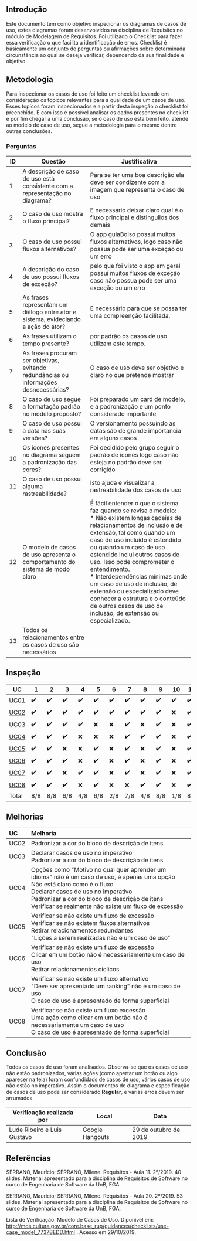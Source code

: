 ## Introdução

Este documento tem como objetivo inspecionar os diagramas de casos de uso, estes diagramas foram desenvolvidos na disciplina de Requisitos no módulo de Modelagem de Requisitos. Foi utilizado o Checklist para fazer essa verificação o que facilita a identificação de erros. Checklist é básicamente um conjunto de perguntas ou afirmações sobre determinada circunstância ao qual se deseja verificar, dependendo da sua finalidade e objetivo.

## Metodologia

Para inspecionar os casos de uso foi feito um checklist levando em consideração os topicos relevantes para a qualidade de um casos de uso. Esses topícos foram inspecionados e a partir desta inspeção o checklist foi preenchido. E com isso é possível analisar os dados presentes no checklist e por fim chegar a uma conclusão, se o caso de uso esta bem feito, atende ao modelo de caso de uso, segue a metodologia para o mesmo dentre outras conclusões.

### Perguntas

|ID|Questão|Justificativa|
|--|--|--|
|1 | A descrição de caso de uso está consistente com a representação no diagrama?|Para se ter uma boa descrição ela deve ser condizente com a imagem que representa o caso de uso|
|2 | O caso de uso mostra o fluxo principal? |E necessário deixar claro qual é o fluxo principal e distinguilos dos demais|
|3 | O caso de uso possui fluxos alternativos? |O app guiaBolso possui muitos fluxos alternativos, logo caso não possua pode ser uma exceção ou um erro|
|4 | A descrição do caso de uso possui fluxos de exceção? |pelo que foi visto o app em geral possui muitos fluxos de exceção caso não possua pode ser uma exceção ou um erro|
|5 | As frases representam um diálogo entre ator e sistema, evideciando a ação do ator? |E necessário para que se possa ter uma compreenção facilitada.|
|6 | As frases utilizam o tempo presente? |por padrão os casos de uso utilizam este tempo.|
|7 | As frases procuram ser objetivas, evitando redundâncias ou informações desnecessárias?|O caso de uso deve ser objetivo e claro no que pretende mostrar|
|8 | O caso de uso segue a formatação padrão no modelo proposto?|Foi preparado um card de modelo, e a padronização e um ponto considerado importante|
|9 | O caso de uso possui a data nas suas versões?|O versionamento possuindo as datas são de grande importancia em alguns casos|
|10 | Os icones presentes no diagrama seguem a padronização das cores? |Foi decidido pelo grupo seguir o padrão de icones logo caso não esteja no padrão deve ser corrigido|
|11 | O caso de uso possui alguma rastreabilidade?|Isto ajuda e visualizar a rastreabilidade dos casos de uso |
|12 | O modelo de casos de uso apresenta o comportamento do sistema de modo claro | É fácil entender o que o sistema faz quando se revisa o modelo: <br> * Não existem longas cadeias de relacionamentos de inclusão e de extensão, tal como quando um caso de uso incluído é estendido ou quando um caso de uso estendido inclui outros casos de uso.  Isso pode comprometer o entendimento. <br> * Interdependências mínimas onde um caso de uso de inclusão, de extensão ou especializado deve conhecer a estrutura e o conteúdo de outros casos de uso de inclusão, de extensão ou especializado. | 
|13 | Todos os relacionamentos entre os casos de uso são necessários | |

## Inspeção

|UC|1|2|3|4|5|6|7|8|9|10|11|12|13|Qualidade|
|--|--|--|--|--|--|--|--|--|--|--|--|--|--|--|
|[UC01](../../modelagem/CasosDeUso.md)|:heavy_check_mark:|:heavy_check_mark:|:heavy_check_mark:|:heavy_check_mark:|:heavy_check_mark:|:heavy_check_mark:|:heavy_check_mark:|:heavy_check_mark:|:heavy_check_mark:|:heavy_check_mark:|:heavy_check_mark:|:heavy_check_mark:|:heavy_check_mark:|Bom|
|[UC02](../../modelagem/CasosDeUso.md)|:heavy_check_mark:|:heavy_check_mark:|:heavy_check_mark:|:heavy_check_mark:|:heavy_check_mark:|:heavy_check_mark:|:heavy_check_mark:|:heavy_check_mark:|:heavy_check_mark:|:x:|:heavy_check_mark:|:heavy_check_mark:|:heavy_check_mark:|Bom|
|[UC03](../../modelagem/CasosDeUso.md)|:heavy_check_mark:|:heavy_check_mark:|:heavy_check_mark:|:heavy_check_mark:|:x:|:x:|:heavy_check_mark:|:x:|:heavy_check_mark:|:x:|:heavy_check_mark:|:heavy_check_mark:|:heavy_check_mark:|Bom|
|[UC04](../../modelagem/CasosDeUso.md)|:heavy_check_mark:|:heavy_check_mark:|:heavy_check_mark:|:x:|:x:|:x:|:heavy_check_mark:|:heavy_check_mark:|:heavy_check_mark:|:x:|:heavy_check_mark:|:x:|:x:|Regular|
|[UC05](../../modelagem/CasosDeUso.md)|:heavy_check_mark:|:heavy_check_mark:|:x:|:x:|:heavy_check_mark:|:x:|:heavy_check_mark:|:x:|:heavy_check_mark:|:x:|:heavy_check_mark:|:x:|:x:|Ruim|
|[UC06](../../modelagem/CasosDeUso.md)|:heavy_check_mark:|:heavy_check_mark:|:heavy_check_mark:|:x:|:heavy_check_mark:|:x:|:heavy_check_mark:|:x:|:heavy_check_mark:|:x:|:heavy_check_mark:|:x:|:x:|Regular|
|[UC07](../../modelagem/CasosDeUso.md)|:heavy_check_mark:|:heavy_check_mark:|:x:|:heavy_check_mark:|:heavy_check_mark:|:x:|:heavy_check_mark:|:x:|:heavy_check_mark:|:x:|:heavy_check_mark:|:x:|:x:|Regular|
|[UC08](../../modelagem/CasosDeUso.md)|:heavy_check_mark:|:heavy_check_mark:|:heavy_check_mark:|:x:|:heavy_check_mark:|:x:|:x:|:heavy_check_mark:|:heavy_check_mark:|:x:|:heavy_check_mark:|:heavy_check_mark:|:x:|Regular|
| Total | 8/8 | 8/8 | 6/8 | 4/8 | 6/8 | 2/8 | 7/8 | 4/8 | 8/8 | 1/8 | 8/8 | 4/8 | 3/8 | Regular |

## Melhorias

| UC | Melhoria |
|:-------|:---------|
| UC02 | Padronizar a cor do bloco de descrição de itens |
| UC03 | Declarar casos de uso no imperativo <br> Padronizar a cor do bloco de descrição de itens |
| UC04 | Opções como "Motivo no qual quer aprender um idioma" não é um caso de uso, é apenas uma opção <br> Não está claro como é o fluxo <br> Declarar casos de uso no imperativo <br> Padronizar a cor do bloco de descrição de itens <br> Verificar se realmente não existe um fluxo de excessão |
| UC05 | Verificar se não existe um fluxo de excessão <br> Verificar se não existem fluxos alternativos <br> Retirar relacionamentos redundantes <br> "Lições a serem realizadas não é um caso de uso" |
| UC06 | Verificar se não existe um fluxo de excessão <br> Clicar em um botão não é necessariamente um caso de uso <br> Retirar relacionamentos cíclicos |
| UC07 | Verificar se não existe um fluxo alternativo <br> "Deve ser apresentado um ranking" não é um caso de uso <br> O caso de uso é apresentado de forma superficial |
| UC08 | Verificar se não existe um fluxo excessão <br> Uma ação como clicar em um botão não é necessariamente um caso de uso <br> O caso de uso é apresentado de forma superficial |

## Conclusão

Todos os casos de uso foram analisados. Observa-se que os casos de uso não estão padronizados, várias ações (como apertar um botão ou algo aparecer na tela) foram confundidads de casos de uso, vários casos de uso não estão no imperativo. Assim o documentos de diagrama e especificação de casos de uso pode ser considerado **Regular**, e várias erros devem ser arrumados.

|Verificação realizada por|Local|Data|
|-------------------------|-----|----|
|Lude Ribeiro e Luis Gustavo|Google Hangouts|29 de outubro de 2019|


## Referências

SERRANO, Maurício; SERRANO, Milene. Requisitos - Aula 11. 2º/2019. 40 slides. Material apresentado para a disciplina de Requisitos de Software no curso de Engenharia de Software da UnB, FGA.

SERRANO, Maurício; SERRANO, Milene. Requisitos - Aula 20. 2º/2019. 53 slides. Material apresentado para a disciplina de Requisitos de Software no curso de Engenharia de Software da UnB, FGA.

Lista de Verificação: Modelo de Casos de Uso. Diponível em: http://mds.cultura.gov.br/core.base_rup/guidances/checklists/use-case_model_7737BEDD.html . Acesso em 29/10/2019.